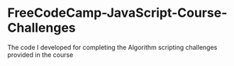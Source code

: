 # FreeCodeCamp-JavaScript-Course-Challenges
The code I developed for completing the Algorithm scripting challenges provided in the course
